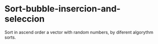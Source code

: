 # Sort-bubble-insercion-and-seleccion
Sort in ascend order a vector with random numbers, by diferent algorythm sorts.

